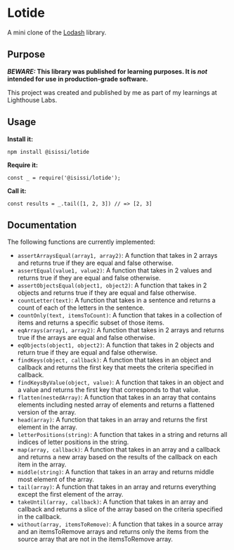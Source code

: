 # Lotide

A mini clone of the [Lodash](https://lodash.com) library.

## Purpose

**_BEWARE:_ This library was published for learning purposes. It is _not_ intended for use in production-grade software.**

This project was created and published by me as part of my learnings at Lighthouse Labs. 

## Usage

**Install it:**

`npm install @isissi/lotide`

**Require it:**

`const _ = require('@isissi/lotide');`

**Call it:**

`const results = _.tail([1, 2, 3]) // => [2, 3]`

## Documentation

The following functions are currently implemented:

* `assertArraysEqual(array1, array2)`: A function that takes in 2 arrays and returns true if they are equal and false otherwise.
* `assertEqual(value1, value2)`: A function that takes in 2 values and returns true if they are equal and false otherwise. 
* `assertObjectsEqual(object1, object2)`: A function that takes in 2 objects and returns true if they are equal and false otherwise.
* `countLetter(text)`: A function that takes in a sentence and returns a count of each of the letters in the sentence.
* `countOnly(text, itemsToCount)`: A function that takes in a collection of items and returns a specific subset of those items.
* `eqArrays(array1, array2)`: A function that takes in 2 arrays and returns true if the arrays are equal and false otherwise.
* `eqObjects(object1, object2)`: A function that takes in 2 objects and return true if they are equal and false otherwise.
* `findKeys(object, callback)`: A function that takes in an object and callback and returns the first key that meets the criteria specified in callback.
* `findKeysByValue(object, value)`: A function that takes in an object and a value and returns the first key that corresponds to that value.
* `flatten(nestedArray)`: A function that takes in an array that contains elements including nested array of elements and returns a flattened version of the array.
* `head(array)`: A function that takes in an array and returns the first element in the array.
* `letterPositions(string)`: A function that takes in a string and returns all indices of letter positions in the string.
* `map(array, callback)`: A function that takes in an array and a callback and returns a new array based on the results of the callback on each item in the array.
* `middle(string)`: A function that takes in an array and returns middle most element of the array.
* `tail(array)`: A function that takes in an array and returns everything except the first element of the array.
* `takeUntil(array, callback)`: A function that takes in an array and callback and returns a slice of the array based on the criteria specified in the callback.
* `without(array, itemsToRemove)`: A function that takes in a source array and an itemsToRemove arrays and returns only the items from the source array that are not in the itemsToRemove array.

